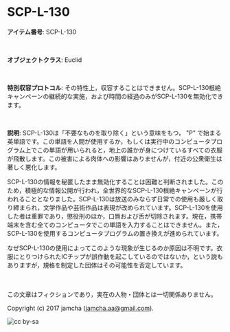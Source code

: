 # SCP-L-130

**アイテム番号**: SCP-L-130  

<br>  

**オブジェクトクラス**: Euclid  

<br>  

**特別収容プロトコル**: その特性上，収容することはできません。SCP-L-130根絶キャンペーンの継続的な実施，および時間の経過のみがSCP-L-130を無効化できます。  

<br>  

**説明**: SCP-L-130は「不要なものを取り除く」という意味をもつ， "P" で始まる英単語です。この単語を人間が使用するか，もしくは実行中のコンピュータプログラム上でこの単語が用いられると，地上の誰かが身につけているすべての衣服が飛散します。この被害による肉体への影響はありませんが，付近の公衆衛生は著しく悪化します。  

SCP-L-130の情報を秘匿したまま無効化することは困難と判断されました。このため，積極的な情報公開が行われ，全世界的なSCP-L-130根絶キャンペーンが行われることとなりました。SCP-L-130は放送のみならず日常での使用も厳しく取り締まられ，文学作品や芸術作品は表現が改められています。SCP-L-130を使用した者は重罪であり，懲役刑のほか，口唇および舌が切除されます。現在，携帯端末を含む全てのコンピュータでこの単語を入力することはできません。また，SCP-L-130を使用するコンピュータプログラムの置き換えが進められています。  

なぜSCP-L-130の使用によってこのような現象が生じるのか原因は不明です。衣服にとりつけられたICチップが誤作動を起こしているのではないか，という説もありますが，規格を制定した団体はその可能性を否定しています。  

<br>  
<br>  
この文章はフィクションであり，実在の人物・団体とは一切関係ありません。  

Copyright (c) 2017 jamcha (jamcha.aa@gmail.com).  

![cc by-sa](http://i.creativecommons.org/l/by-sa/4.0/88x31.png)
